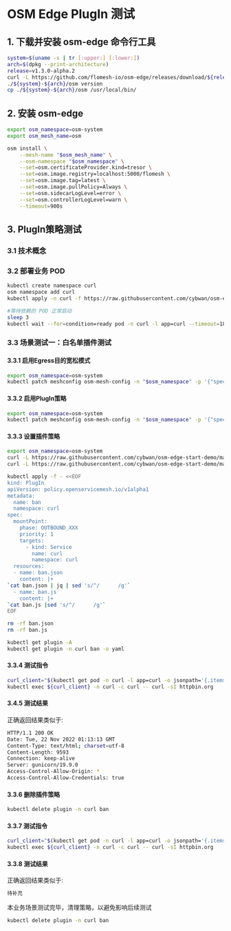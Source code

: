 # OSM Edge PlugIn 测试

## 1. 下载并安装 osm-edge 命令行工具

```bash
system=$(uname -s | tr [:upper:] [:lower:])
arch=$(dpkg --print-architecture)
release=v1.3.0-alpha.2
curl -L https://github.com/flomesh-io/osm-edge/releases/download/${release}/osm-edge-${release}-${system}-${arch}.tar.gz | tar -vxzf -
./${system}-${arch}/osm version
cp ./${system}-${arch}/osm /usr/local/bin/
```

## 2. 安装 osm-edge

```bash
export osm_namespace=osm-system 
export osm_mesh_name=osm 

osm install \
    --mesh-name "$osm_mesh_name" \
    --osm-namespace "$osm_namespace" \
    --set=osm.certificateProvider.kind=tresor \
    --set=osm.image.registry=localhost:5000/flomesh \
    --set=osm.image.tag=latest \
    --set=osm.image.pullPolicy=Always \
    --set=osm.sidecarLogLevel=error \
    --set=osm.controllerLogLevel=warn \
    --timeout=900s
```

## 3. PlugIn策略测试

### 3.1 技术概念


### 3.2 部署业务 POD

```bash
kubectl create namespace curl
osm namespace add curl
kubectl apply -n curl -f https://raw.githubusercontent.com/cybwan/osm-edge-start-demo/main/demo/plugin/curl.yaml

#等待依赖的 POD 正常启动
sleep 3
kubectl wait --for=condition=ready pod -n curl -l app=curl --timeout=180s
```

### 3.3 场景测试一：白名单插件测试

#### 3.3.1 启用Egress目的宽松模式

```bash
export osm_namespace=osm-system
kubectl patch meshconfig osm-mesh-config -n "$osm_namespace" -p '{"spec":{"traffic":{"enableEgress":true}}}' --type=merge
```

#### 3.3.2 启用PlugIn策略

```bash
export osm_namespace=osm-system
kubectl patch meshconfig osm-mesh-config -n "$osm_namespace" -p '{"spec":{"featureFlags":{"enablePlugInPolicy":true}}}' --type=merge
```

#### 3.3.3 设置插件策略

```bash
export osm_namespace=osm-system
curl -L https://raw.githubusercontent.com/cybwan/osm-edge-start-demo/main/demo/plugin/ban.json -o ban.json
curl -L https://raw.githubusercontent.com/cybwan/osm-edge-start-demo/main/demo/plugin/ban.js -o ban.js

kubectl apply -f - <<EOF
kind: PlugIn
apiVersion: policy.openservicemesh.io/v1alpha1
metadata:
  name: ban
  namespace: curl
spec:
  mountPoint:
    phase: OUTBOUND_XXX
    priority: 1
    targets:
      - kind: Service
        name: curl
        namespace: curl
  resources:
  - name: ban.json
    content: |+
`cat ban.json | jq | sed 's/^/      /g'`
  - name: ban.js
    content: |+
`cat ban.js |sed 's/^/      /g'`
EOF

rm -rf ban.json
rm -rf ban.js

kubectl get plugin -A
kubectl get plugin -n curl ban -o yaml
```

#### 3.3.4 测试指令

```bash
curl_client="$(kubectl get pod -n curl -l app=curl -o jsonpath='{.items[0].metadata.name}')"
kubectl exec ${curl_client} -n curl -c curl -- curl -sI httpbin.org
```

#### 3.4.5 测试结果

正确返回结果类似于:

```bash
HTTP/1.1 200 OK
Date: Tue, 22 Nov 2022 01:13:13 GMT
Content-Type: text/html; charset=utf-8
Content-Length: 9593
Connection: keep-alive
Server: gunicorn/19.9.0
Access-Control-Allow-Origin: *
Access-Control-Allow-Credentials: true
```

#### 3.3.6 删除插件策略

```bash
kubectl delete plugin -n curl ban
```

#### 3.3.7 测试指令

```bash
curl_client="$(kubectl get pod -n curl -l app=curl -o jsonpath='{.items[0].metadata.name}')"
kubectl exec ${curl_client} -n curl -c curl -- curl -sI httpbin.org
```

#### 3.3.8 测试结果

正确返回结果类似于:

```bash
待补充
```

本业务场景测试完毕，清理策略，以避免影响后续测试

```bash
kubectl delete plugin -n curl ban
```
